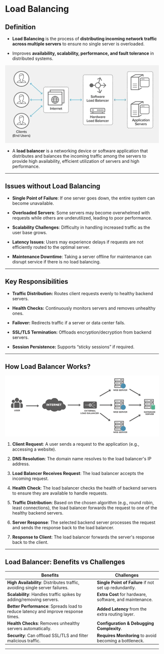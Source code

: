 # Load Balancing

## Definition

- **Load Balancing** is the process of **distributing incoming network traffic across multiple servers** to ensure no single server is overloaded.  

- Improves **availability, scalability, performance, and fault tolerance** in distributed systems.

![Load Balancing](images/load_balancing.png)

- A **load balancer** is a networking device or software application that distributes and balances the incoming traffic among the servers to provide high availability, efficient utilization of servers and high performance.

---

## Issues without Load Balancing

- **Single Point of Failure**: If one server goes down, the entire system can become unavailable.

- **Overloaded Servers**: Some servers may become overwhelmed with requests while others are underutilized, leading to poor performance.

- **Scalability Challenges**: Difficulty in handling increased traffic as the user base grows.

- **Latency Issues**: Users may experience delays if requests are not efficiently routed to the optimal server.

- **Maintenance Downtime**: Taking a server offline for maintenance can disrupt service if there is no load balancing.

---

## Key Responsibilities

- **Traffic Distribution:** Routes client requests evenly to healthy backend servers.  

- **Health Checks:** Continuously monitors servers and removes unhealthy ones.  

- **Failover:** Redirects traffic if a server or data center fails.  

- **SSL/TLS Termination:** Offloads encryption/decryption from backend servers.  

- **Session Persistence:** Supports “sticky sessions” if required.

---

## How Load Balancer Works?

![Load Balancer Working](images/load_balancer_working.png)

1. **Client Request**: A user sends a request to the application (e.g., accessing a website).

2. **DNS Resolution**: The domain name resolves to the load balancer's IP address.

3. **Load Balancer Receives Request**: The load balancer accepts the incoming request.

4. **Health Check**: The load balancer checks the health of backend servers to ensure they are available to handle requests.

5. **Traffic Distribution**: Based on the chosen algorithm (e.g., round robin, least connections), the load balancer forwards the request to one of the healthy backend servers.

6. **Server Response**: The selected backend server processes the request and sends the response back to the load balancer.

7. **Response to Client**: The load balancer forwards the server's response back to the client.

---

## Load Balancer: Benefits vs Challenges

| **Benefits**                          | **Challenges**                                   |
|----------------------------------------|---------------------------------------------------|
| **High Availability**: Distributes traffic, avoiding single server failures. | **Single Point of Failure** if not set up redundantly. |
| **Scalability**: Handles traffic spikes by adding/removing servers. | **Extra Cost** for hardware, software, and maintenance. |
| **Better Performance**: Spreads load to reduce latency and improve response times. | **Added Latency** from the extra routing layer. |
| **Health Checks**: Removes unhealthy servers automatically. | **Configuration & Debugging Complexity**. |
| **Security**: Can offload SSL/TLS and filter malicious traffic. | **Requires Monitoring** to avoid becoming a bottleneck. |

---



